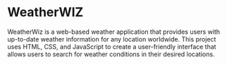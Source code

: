 # WeatherWIZ
WeatherWiz is a web-based weather application that provides users with up-to-date weather information for any location worldwide. This project uses HTML, CSS, and JavaScript to create a user-friendly interface that allows users to search for weather conditions in their desired locations.
